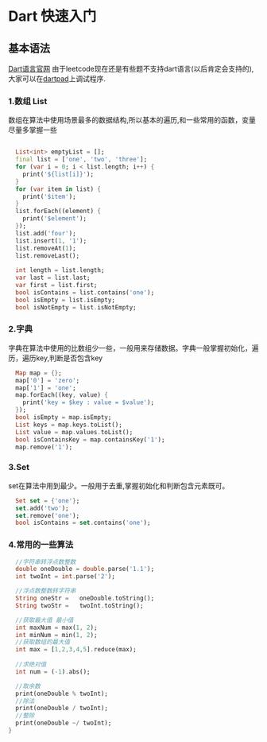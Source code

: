 # Dart 快速入门

## 基本语法

[Dart语言官网](https://dart.dev/guides/language/language-tour)
由于leetcode现在还是有些题不支持dart语言(以后肯定会支持的),大家可以在[dartpad](https://dartpad.dev/)上调试程序.

### 1.数组 List
数组在算法中使用场景最多的数据结构,所以基本的遍历,和一些常用的函数，变量尽量多掌握一些
``` dart

  List<int> emptyList = [];
  final list = ['one', 'two', 'three'];
  for (var i = 0; i < list.length; i++) {
    print('${list[i]}');
  }
  for (var item in list) {
    print('$item');
  }
  list.forEach((element) {
    print('$element');
  });
  list.add('four');
  list.insert(1, '1');
  list.removeAt(1);
  list.removeLast();
  
  int length = list.length;
  var last = list.last;
  var first = list.first;
  bool isContains = list.contains('one');
  bool isEmpty = list.isEmpty;
  bool isNotEmpty = list.isNotEmpty;

```

### 2.字典
字典在算法中使用的比数组少一些，一般用来存储数据。字典一般掌握初始化，遍历，遍历key,判断是否包含key
``` Dart
  Map map = {};
  map['0'] = 'zero';
  map['1'] = 'one';
  map.forEach((key, value) {
    print('key = $key : value = $value');
  });
  bool isEmpty = map.isEmpty;
  List keys = map.keys.toList();
  List value = map.values.toList();
  bool isContainsKey = map.containsKey('1');
  map.remove('1');

```

### 3.Set
set在算法中用到最少。一般用于去重,掌握初始化和判断包含元素既可。
``` dart 
  Set set = {'one'};
  set.add('two');
  set.remove('one');
  bool isContains = set.contains('one');
```



### 4.常用的一些算法
``` dart
  //字符串转浮点数整数
  double oneDouble = double.parse('1.1');
  int twoInt = int.parse('2');

  //浮点数整数转字符串
  String oneStr =   oneDouble.toString();
  String twoStr =   twoInt.toString();

  //获取最大值 最小值
  int maxNum = max(1, 2);
  int minNum = min(1, 2);
  //获取数组的最大值
  int max = [1,2,3,4,5].reduce(max);
  
  //求绝对值
  int num = (-1).abs();

  //取余数
  print(oneDouble % twoInt);
  //除法
  print(oneDouble / twoInt);
  //整除
  print(oneDouble ~/ twoInt);
}
```
